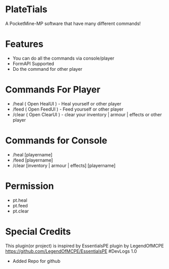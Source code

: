 # PlateTials
A PocketMine-MP software that have many different commands!
# Features
 - You can do all the commands via console/player
 - FormAPI Supported
 - Do the command for other player
# Commands For Player
 - /heal ( Open HealUI ) - Heal yourself or other player
 - /feed ( Open FeedUI ) - Feed yourself or other player
 - /clear ( Open ClearUI ) - clear your inventory | armour | effects or other player
 # Commands for Console
 - /heal [playername]
 - /feed [playername]
 - /clear [inventory | armour | effects] [playername]
 # Permission
 - pt.heal
 - pt.feed
 - pt.clear
 # Special Credits
 This plugin(or project) is inspired by EssentialsPE plugin by LegendOfMCPE https://github.com/LegendOfMCPE/EssentialsPE
 #DevLogs 1.0
 - Added Repo for github

